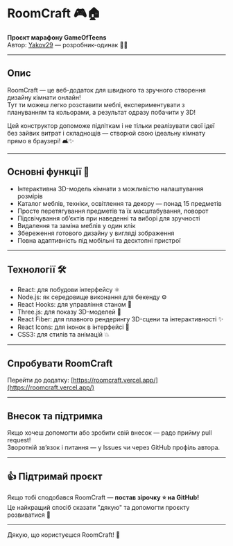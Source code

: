 # RoomCraft 🎮🏠

**Проєкт марафону GameOfTeens**  
Автор: [Yakov29](https://github.com/Yakov29) — розробник-одинак 👨‍💻

---

## Опис

RoomCraft — це веб-додаток для швидкого та зручного створення дизайну кімнати онлайн!  
Тут ти можеш легко розставити меблі, експериментувати з плануванням та кольорами, а результат одразу побачити у 3D!  

Цей конструктор допоможе підліткам і не тільки реалізувати свої ідеї без зайвих витрат і складнощів — створюй свою ідеальну кімнату прямо в браузері! 🛋️✨

---

## Основні функції 🚀

- Інтерактивна 3D-модель кімнати з можливістю налаштування розмірів  
- Каталог меблів, техніки, освітлення та декору — понад 15 предметів  
- Просте перетягування предметів та їх масштабування, поворот  
- Підсвічування об’єктів при наведенні та виборі для зручності  
- Видалення та заміна меблів у один клік  
- Збереження готового дизайну у вигляді зображення  
- Повна адаптивність під мобільні та десктопні пристрої

---

## Технології 🛠️

- React: для побудови інтерфейсу ⚛️  
- Node.js: як середовище виконання для бекенду ⚙️  
- React Hooks: для управління станом 🎣  
- Three.js: для показу 3D-моделей 🎲  
- React Fiber: для плавного рендерингу 3D-сцени та інтерактивності ✨  
- React Icons: для іконок в інтерфейсі 🎨  
- CSS3: для стилів та анімацій 💥  

---

## Спробувати RoomCraft

Перейти до додатку: [https://roomcraft.vercel.app/](https://roomcraft.vercel.app/)

---

## Внесок та підтримка

Якщо хочеш допомогти або зробити свій внесок — радо прийму pull request!  
Зворотній зв’язок і питання — у Issues чи через GitHub профіль автора.

---

## 👍 Підтримай проєкт

Якщо тобі сподобався RoomCraft — **постав зірочку ⭐ на GitHub!**  
Це найкращий спосіб сказати "дякую" та допомогти проєкту розвиватися 💛

---

Дякую, що користуєшся RoomCraft! 🎉
